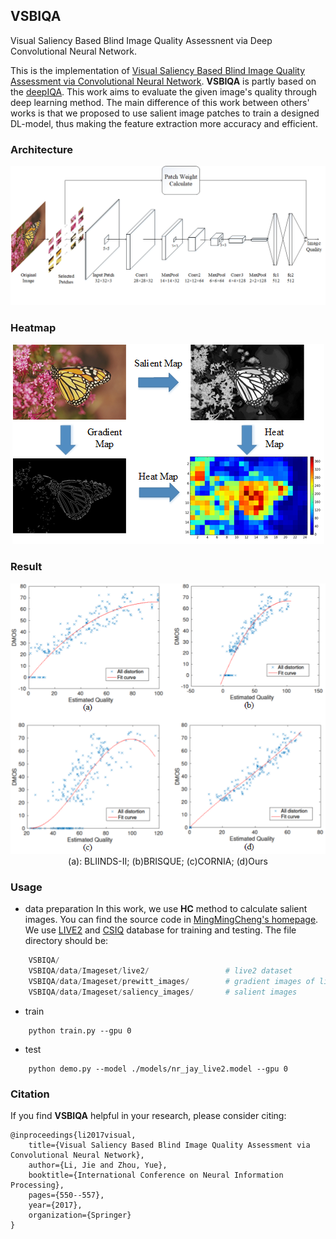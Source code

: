## VSBIQA
Visual Saliency Based Blind Image Quality Assessnent via Deep Convolutional Neural Network.

This is the implementation of [Visual Saliency Based Blind Image Quality Assessment via Convolutional Neural Network](https://link.springer.com/chapter/10.1007/978-3-319-70136-3_58).
 **VSBIQA** is partly based on the [deepIQA](https://github.com/dmaniry/deepIQA). This work aims to evaluate the given image's quality through deep learning method. The main difference of this work between others' works is that we proposed to use salient image patches to train a designed DL-model, thus making the feature extraction more accuracy and efficient.
 
### Architecture  
<div align="center">
	<img src="./img/architecture.png"/>
</div>

### Heatmap  
<div align="center">
	<img src="./img/heatmap.png"/>
</div>

### Result  
<div align="center">
	<img src="./img/curve.png"/>
</div>

<div align="center">
	(a): BLIINDS-II; (b)BRISQUE; (c)CORNIA; (d)Ours 
</div>

### Usage  
- data preparation
In this work, we use **HC** method to calculate salient images. You can find the source code in [MingMingCheng's homepage](http://mmcheng.net/zh/SalObj/).
We use [LIVE2](http://live.ece.utexas.edu/research/quality/subjective.htm) and [CSIQ](http://vision.eng.shizuoka.ac.jp/mod/page/view.php?id=23) database for training and testing. The file directory should be:
	
```python
	VSBIQA/
	VSBIQA/data/Imageset/live2/					# live2 dataset
	VSBIQA/data/Imageset/prewitt_images/		# gradient images of live2
	VSBIQA/data/Imageset/saliency_images/		# salient images
```

- train

```shell
	python train.py --gpu 0
```

- test

```shell
	python demo.py --model ./models/nr_jay_live2.model --gpu 0
```	

### Citation  
If you find **VSBIQA** helpful in your research, please consider citing: 

	@inproceedings{li2017visual,
  		title={Visual Saliency Based Blind Image Quality Assessment via Convolutional Neural Network},
  		author={Li, Jie and Zhou, Yue},
  		booktitle={International Conference on Neural Information Processing},
  		pages={550--557},
 		year={2017},
  		organization={Springer}
	}


